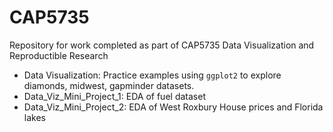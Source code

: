# CAP5735
Repository for work completed as part of CAP5735 Data Visualization and Reproductible Research

- Data Visualization: Practice examples using `ggplot2` to explore diamonds, midwest, gapminder datasets. 
- Data_Viz_Mini_Project_1: EDA of fuel dataset
- Data_Viz_Mini_Project_2: EDA of West Roxbury House prices and Florida lakes